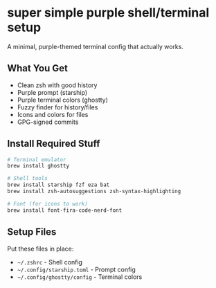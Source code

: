 # super simple purple shell/terminal setup

A minimal, purple-themed terminal config that actually works.

## What You Get

- Clean zsh with good history
- Purple prompt (starship)
- Purple terminal colors (ghostty)
- Fuzzy finder for history/files
- Icons and colors for files
- GPG-signed commits

## Install Required Stuff
```bash
# Terminal emulator
brew install ghostty

# Shell tools
brew install starship fzf eza bat
brew install zsh-autosuggestions zsh-syntax-highlighting

# Font (for icons to work)
brew install font-fira-code-nerd-font
```

## Setup Files

Put these files in place:

- `~/.zshrc` - Shell config
- `~/.config/starship.toml` - Prompt config  
- `~/.config/ghostty/config` - Terminal colors